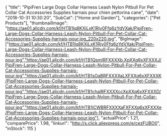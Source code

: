 {
	"title": "PipiFren Large Dogs Collar Harness Leash Nylon Pitbull For Pet Collar Cat Accessories Supplies harnais pour chien pettorina cane",
	"date": "2018-10-31 10:30:20",
	"SubCat": ["Home and Garden"],
	"categories": ["Pet Products"],
	"thumbnailImage": "https://ae01.alicdn.com/kf/HTB1Iq8KXiLxK1Rjy0Ffq6zYdVXak/PipiFren-Large-Dogs-Collar-Harness-Leash-Nylon-Pitbull-For-Pet-Collar-Cat-Accessories-Supplies-harnais-pour.jpg_220x220.jpg",
	"BigImage": ["https://ae01.alicdn.com/kf/HTB1Iq8KXiLxK1Rjy0Ffq6zYdVXak/PipiFren-Large-Dogs-Collar-Harness-Leash-Nylon-Pitbull-For-Pet-Collar-Cat-Accessories-Supplies-harnais-pour.jpg","https://ae01.alicdn.com/kf/HTB1QsmIRFXXXXb.XpXXq6xXFXXXJ/PipiFren-Large-Dogs-Collar-Harness-Leash-Nylon-Pitbull-For-Pet-Collar-Cat-Accessories-Supplies-harnais-pour.jpg","https://ae01.alicdn.com/kf/HTB1sOaBRFXXXXaLXFXXq6xXFXXXK/PipiFren-Large-Dogs-Collar-Harness-Leash-Nylon-Pitbull-For-Pet-Collar-Cat-Accessories-Supplies-harnais-pour.jpg","https://ae01.alicdn.com/kf/HTB1chaIRFXXXXccXpXXq6xXFXXXD/PipiFren-Large-Dogs-Collar-Harness-Leash-Nylon-Pitbull-For-Pet-Collar-Cat-Accessories-Supplies-harnais-pour.jpg","https://ae01.alicdn.com/kf/HTB1jCWBRFXXXXaFXFXXq6xXFXXXe/PipiFren-Large-Dogs-Collar-Harness-Leash-Nylon-Pitbull-For-Pet-Collar-Cat-Accessories-Supplies-harnais-pour.jpg"],
	"actualPrice": 1.21,
	"comparePrice": 1.98,
	"linkurl": "http://s.click.aliexpress.com/e/cezFUBO0",
	"inStock": 115
}
